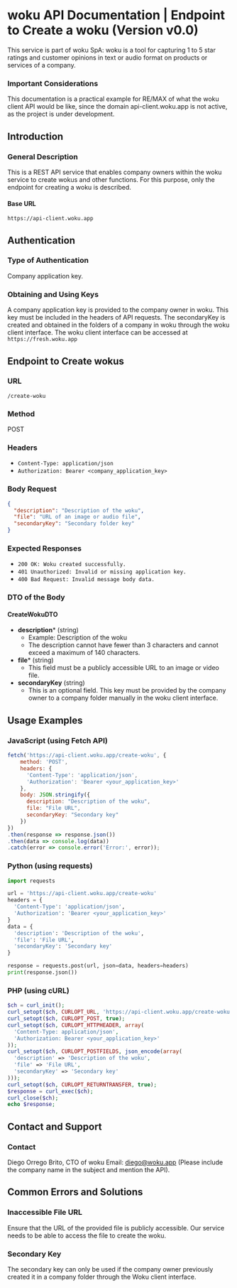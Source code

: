 # woku API Documentation | Endpoint to Create a woku (Version v0.0)

This service is part of woku SpA: woku is a tool for capturing 1 to 5 star ratings and customer opinions in text or audio format on products or services of a company.

### Important Considerations

This documentation is a practical example for RE/MAX of what the woku client API would be like, since the domain api-client.woku.app is not active, as the project is under development.

## Introduction

### General Description
This is a REST API service that enables company owners within the woku service to create wokus and other functions. For this purpose, only the endpoint for creating a woku is described.

#### Base URL
`https://api-client.woku.app`

## Authentication

### Type of Authentication
Company application key.

### Obtaining and Using Keys
A company application key is provided to the company owner in woku. This key must be included in the headers of API requests.
The secondaryKey is created and obtained in the folders of a company in woku through the woku client interface.
The woku client interface can be accessed at `https://fresh.woku.app`

## Endpoint to Create wokus

### URL
`/create-woku`

### Method
POST

### Headers
- `Content-Type: application/json`
- `Authorization: Bearer <company_application_key>`

### Body Request
```json
{
  "description": "Description of the woku",
  "file": "URL of an image or audio file",
  "secondaryKey": "Secondary folder key"
}
```

### Expected Responses
- `200 OK: Woku created successfully.`
- `401 Unauthorized: Invalid or missing application key.`
- `400 Bad Request: Invalid message body data.`

### DTO of the Body

#### CreateWokuDTO
- **description*** (string)
  - Example: Description of the woku
  - The description cannot have fewer than 3 characters and cannot exceed a maximum of 140 characters.
- **file*** (string)
  - This field must be a publicly accessible URL to an image or video file.
- **secondaryKey** (string)
  - This is an optional field. This key must be provided by the company owner to a company folder manually in the woku client interface.
 
## Usage Examples

### JavaScript (using Fetch API)
```javascript
fetch('https://api-client.woku.app/create-woku', {
    method: 'POST',
    headers: {
      'Content-Type': 'application/json',
      'Authorization': 'Bearer <your_application_key>'
    },
    body: JSON.stringify({
      description: "Description of the woku",
      file: "File URL",
      secondaryKey: "Secondary key"
    })
})
.then(response => response.json())
.then(data => console.log(data))
.catch(error => console.error('Error:', error));
```

### Python (using requests)
```python
import requests

url = 'https://api-client.woku.app/create-woku'
headers = {
  'Content-Type': 'application/json',
  'Authorization': 'Bearer <your_application_key>'
}
data = {
  'description': 'Description of the woku',
  'file': 'File URL',
  'secondaryKey': 'Secondary key'
}

response = requests.post(url, json=data, headers=headers)
print(response.json())
```

### PHP (using cURL)
```php
$ch = curl_init();
curl_setopt($ch, CURLOPT_URL, 'https://api-client.woku.app/create-woku');
curl_setopt($ch, CURLOPT_POST, true);
curl_setopt($ch, CURLOPT_HTTPHEADER, array(
  'Content-Type: application/json',
  'Authorization: Bearer <your_application_key>'
));
curl_setopt($ch, CURLOPT_POSTFIELDS, json_encode(array(
  'description' => 'Description of the woku',
  'file' => 'File URL',
  'secondaryKey' => 'Secondary key'
)));
curl_setopt($ch, CURLOPT_RETURNTRANSFER, true);
$response = curl_exec($ch);
curl_close($ch);
echo $response;
```

## Contact and Support

### Contact
Diego Orrego Brito, CTO of woku
Email: diego@woku.app (Please include the company name in the subject and mention the API).

## Common Errors and Solutions
### Inaccessible File URL
Ensure that the URL of the provided file is publicly accessible. Our service needs to be able to access the file to create the woku.

### Secondary Key
The secondary key can only be used if the company owner previously created it in a company folder through the Woku client interface.










